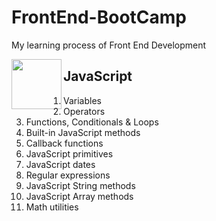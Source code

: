 # FrontEnd-BootCamp
My learning process of Front End Development

<img align="left" width="80" height="80" src="https://upload.wikimedia.org/wikipedia/commons/6/6a/JavaScript-logo.png">

## JavaScript
1. Variables
2. Operators
3. Functions, Conditionals & Loops
4. Built-in JavaScript methods
5. Callback functions
6. JavaScript primitives
7. JavaScript dates
8. Regular expressions
9. JavaScript String methods
10. JavaScript Array methods
11. Math utilities
